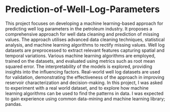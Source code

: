 # Prediction-of-Well-Log-Parameters
This project focuses on developing a machine learning-based approach for predicting well log parameters in the petroleum industry. It proposes a comprehensive approach for well data cleaning and prediction of missing values. The approach utilises advanced data cleaning techniques, statistical analysis, and machine learning algorithms to rectify missing values. Well log datasets are preprocessed to extract relevant features capturing spatial and temporal variations. Various machine learning algorithms are employed, trained on the datasets, and evaluated using metrics such as root mean squared error. The interpretability of the models is explored, providing insights into the influencing factors. Real-world well log datasets are used for validation, demonstrating the effectiveness of the approach in improving reservoir characterization and decision-making. 
In this project, I was asked to experiment with a real world dataset, and to explore how machine learning algorithms can be used to find the patterns in data. I was expected to gain experience using common data-mining and machine learning library; pandas.

